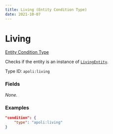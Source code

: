 ```yaml
---
title: Living (Entity Condition Type)
date: 2021-10-07
---
```


# Living

[Entity Condition Type](../entity_condition_types.md)

Checks if the entity is an instance of [`LivingEntity`](https://maven.fabricmc.net/docs/yarn-1.17.1+build.64/net/minecraft/entity/LivingEntity.html).

Type ID: `apoli:living`


### Fields

_None._


### Examples

```json
"condition": {
    "type": "apoli:living"
}
```
